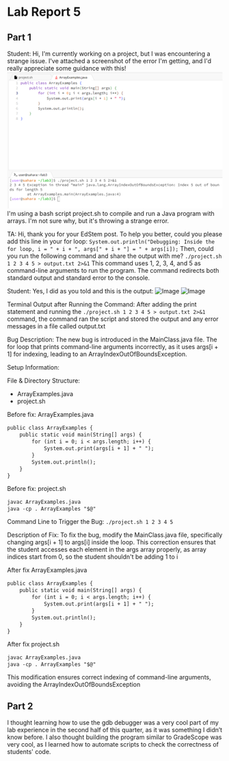 # Lab Report 5

## Part 1

Student: Hi, I'm currently working on a project, but I was encountering a strange issue. I've attached a screenshot of the error I'm getting, and I'd really appreciate some guidance with this!
![Image](bug.png)  
I'm using a bash script project.sh to compile and run a Java program with arrays. I'm not sure why, but it's throwing a strange error. 

TA: Hi, thank you for your EdStem post. To help you better, could you please add this line in your for loop: ```System.out.println("Debugging: Inside the for loop, i = " + i + ", args[" + i + "] = " + args[i]);```
Then, could you run the following command and share the output with me?
```./project.sh 1 2 3 4 5 > output.txt 2>&1```
This command uses 1, 2, 3, 4, and 5 as command-line arguments to run the program. The command redirects both standard output and standard error to the console.

Student: Yes, I did as you told and this is the output:
![Image](bug1.png)
![Image](output1.png)

Terminal Output after Running the Command:
After adding the print statement and running the ```./project.sh 1 2 3 4 5 > output.txt 2>&1``` command, the command ran the script and stored the output and any error messages in a file called output.txt

Bug Description:
The new bug is introduced in the MainClass.java file. The for loop that prints command-line arguments incorrectly, as it uses args[i + 1] for indexing, leading to an ArrayIndexOutOfBoundsException.


Setup Information:

File & Directory Structure:
- ArrayExamples.java
- project.sh

Before fix: 
ArrayExamples.java

```
public class ArrayExamples {
    public static void main(String[] args) {
        for (int i = 0; i < args.length; i++) {
            System.out.print(args[i + 1] + " ");
        }
        System.out.println();
    }
}
```

Before fix: 
project.sh

```
javac ArrayExamples.java
java -cp . ArrayExamples "$@"
```

Command Line to Trigger the Bug:
```./project.sh 1 2 3 4 5```

Description of Fix:
To fix the bug, modify the MainClass.java file, specifically changing args[i + 1] to args[i] inside the loop. This correction ensures that the student accesses each element in the args array properly, as array indices start from 0, so the student shouldn't be adding 1 to i

After fix
ArrayExamples.java

```
public class ArrayExamples {
    public static void main(String[] args) {
        for (int i = 0; i < args.length; i++) {
            System.out.print(args[i + 1] + " ");
        }
        System.out.println();
    }
}
```

After fix
project.sh

```
javac ArrayExamples.java
java -cp . ArrayExamples "$@"
```

This modification ensures correct indexing of command-line arguments, avoiding the ArrayIndexOutOfBoundsException


## Part 2
I thought learning how to use the gdb debugger was a very cool part of my lab experience in the second half of this quarter, as it was something I didn’t know before. I also thought building the program similar to GradeScope was very cool, as I learned how to automate scripts to check the correctness of students' code.


